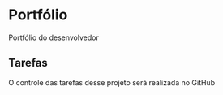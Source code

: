 # Portfólio
Portfólio do desenvolvedor

## Tarefas

O controle das tarefas desse projeto será realizada no GitHub


